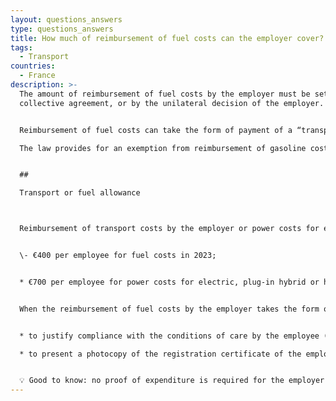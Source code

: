 ```yaml
---
layout: questions_answers
type: questions_answers
title: How much of reimbursement of fuel costs can the employer cover?
tags:
  - Transport
countries:
  - France
description: >-
  The amount of reimbursement of fuel costs by the employer must be set by the
  collective agreement, or by the unilateral decision of the employer.  


  Reimbursement of fuel costs can take the form of payment of a “transport or fuel allowance” or reimbursement of mileage costs by the employer.

  The law provides for an exemption from reimbursement of gasoline costs by the employer up to a certain limit.


  ## 

  Transport or fuel allowance



  Reimbursement of transport costs by the employer or power costs for electric vehicles (rechargeable hybrids or hydrogen) is exempt from social security contributions up to an annual limit of:


  \- €400 per employee for fuel costs in 2023;


  * €700 per employee for power costs for electric, plug-in hybrid or hydrogen vehicles in 2023.


  When the reimbursement of fuel costs by the employer takes the form of a “transport or fuel allowance”, the latter must be able to:


  * to justify compliance with the conditions of care by the employee (distance between home and place of work, employee's working hours);

  * to present a photocopy of the registration certificate of the employee's personal vehicle.


  💡 Good to know: no proof of expenditure is required for the employer to benefit from the exemption from social security contributions for the year 2023, when the reimbursement of employees' gasoline costs does not exceed the amounts established by law.
---
```

